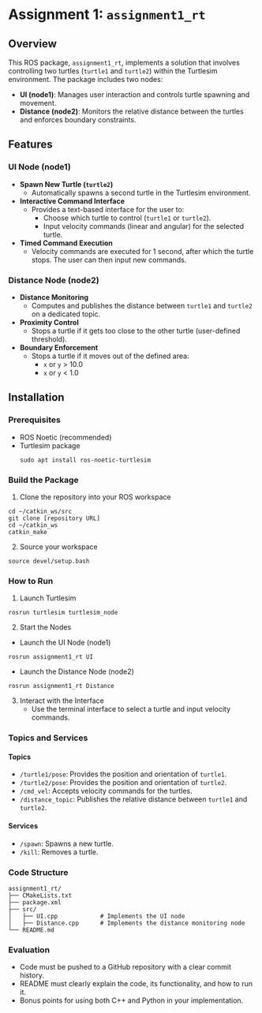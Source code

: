 # Assignment 1: `assignment1_rt`

## Overview
This ROS package, `assignment1_rt`, implements a solution that involves controlling two turtles (`turtle1` and `turtle2`) within the Turtlesim environment. The package includes two nodes:
- **UI (node1)**: Manages user interaction and controls turtle spawning and movement.
- **Distance (node2)**: Monitors the relative distance between the turtles and enforces boundary constraints.

## Features

### UI Node (node1)
- **Spawn New Turtle (`turtle2`)**
  - Automatically spawns a second turtle in the Turtlesim environment.
- **Interactive Command Interface**
  - Provides a text-based interface for the user to:
    - Choose which turtle to control (`turtle1` or `turtle2`).
    - Input velocity commands (linear and angular) for the selected turtle.
- **Timed Command Execution**
  - Velocity commands are executed for 1 second, after which the turtle stops. The user can then input new commands.

### Distance Node (node2)
- **Distance Monitoring**
  - Computes and publishes the distance between `turtle1` and `turtle2` on a dedicated topic.
- **Proximity Control**
  - Stops a turtle if it gets too close to the other turtle (user-defined threshold).
- **Boundary Enforcement**
  - Stops a turtle if it moves out of the defined area:
    - `x` or `y` > 10.0
    - `x` or `y` < 1.0

## Installation

### Prerequisites
- ROS Noetic (recommended)
- Turtlesim package
  ```
  sudo apt install ros-noetic-turtlesim
  ```

### Build the Package
1. Clone the repository into your ROS workspace
  ```
  cd ~/catkin_ws/src
  git clone [repository URL]
  cd ~/catkin_ws
  catkin_make
 ```

2. Source your workspace
  ```
  source devel/setup.bash
```

### How to Run
1. Launch Turtlesim
  ```
  rosrun turtlesim turtlesim_node
  ```
2. Start the Nodes
  - Launch the UI Node (node1)
  ```
  rosrun assignment1_rt UI
  ```
  
  - Launch the Distance Node (node2)
  ```
  rosrun assignment1_rt Distance
  ```

3. Interact with the Interface
   - Use the terminal interface to select a turtle and input velocity commands.

### Topics and Services
#### Topics
- `/turtle1/pose`: Provides the position and orientation of `turtle1`.
- `/turtle2/pose`: Provides the position and orientation of `turtle2`.
- `/cmd_vel`: Accepts velocity commands for the turtles.
- `/distance_topic`: Publishes the relative distance between `turtle1` and `turtle2`.

#### Services
- `/spawn`: Spawns a new turtle.
- `/kill`: Removes a turtle.

### Code Structure
```
assignment1_rt/
├── CMakeLists.txt
├── package.xml
├── src/
│   ├── UI.cpp            # Implements the UI node
│   ├── Distance.cpp      # Implements the distance monitoring node
└── README.md
```

### Evaluation
- Code must be pushed to a GitHub repository with a clear commit history.
- README must clearly explain the code, its functionality, and how to run it.
- Bonus points for using both C++ and Python in your implementation.




